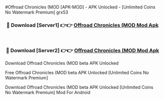 #Offroad Chronicles (MOD [APK-MOD] - APK Unlocked - [Unlimited Coins No Watermark Premium] grx53



<div align="center">

<h3>🔴 Download [Server1] 👉👉 <a href="https://momento.my/?title=Offroad_Chronicles_(MOD">Offroad Chronicles (MOD Mod Apk</a></h3><br>

<h3>🔴 Download [Server2] 👉👉 <a href="https://momento.my/?title=Offroad_Chronicles_(MOD">Offroad Chronicles (MOD Mod Apk</a></h3>
</div>



Download Offroad Chronicles (MOD beta APK Unlocked

Free Offroad Chronicles (MOD beta APK Unlocked [Unlimited Coins No Watermark Premium]

Download Offroad Chronicles (MOD beta APK Unlocked [Unlimited Coins No Watermark Premium] Mod For Android

